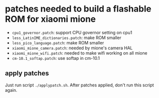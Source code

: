 # patches needed to build a flashable ROM for xiaomi mione

* `cpu1_governor.patch`: support CPU governor setting on cpu1
* `less_LatinIME_dictionaries.patch`: make ROM smaller
* `less_pico_language.patch`: make ROM smaller
* `xiaomi_mione_camera.patch`: needed by mione's camera HAL
* `xiaomi_mione_wifi.patch`: needed to make wifi working on all mione
* `cm-10.1_softap.patch`: use softap in cm-10.1


apply patches
-------------

Just run script `./applypatch.sh`.
After patches applied, don't run this script again.

